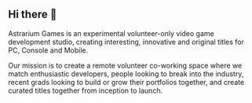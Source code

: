## Hi there 👋

Astrarium Games is an experimental volunteer-only video game development studio, creating interesting, innovative and original titles for PC, Console and Mobile.

Our mission is to create a remote volunteer co-working space where we match enthusiastic developers, people looking to break into the industry, recent grads looking to build or grow their portfolios together, and create curated titles together from inception to launch. 

<!--

**Here are some ideas to get you started:**

🙋‍♀️ A short introduction - what is your organization all about?
🌈 Contribution guidelines - how can the community get involved?
👩‍💻 Useful resources - where can the community find your docs? Is there anything else the community should know?
🍿 Fun facts - what does your team eat for breakfast?
🧙 Remember, you can do mighty things with the power of [Markdown](https://docs.github.com/github/writing-on-github/getting-started-with-writing-and-formatting-on-github/basic-writing-and-formatting-syntax)
-->
